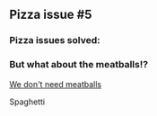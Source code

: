 ## Pizza issue #5

### Pizza issues solved:

### But what about the meatballs!?
[We don't need meatballs](https://images-gmi-pmc.edge-generalmills.com/80fd8638-9b0d-4cba-ba99-9c4b75b4a20c.jpg)

Spaghetti
